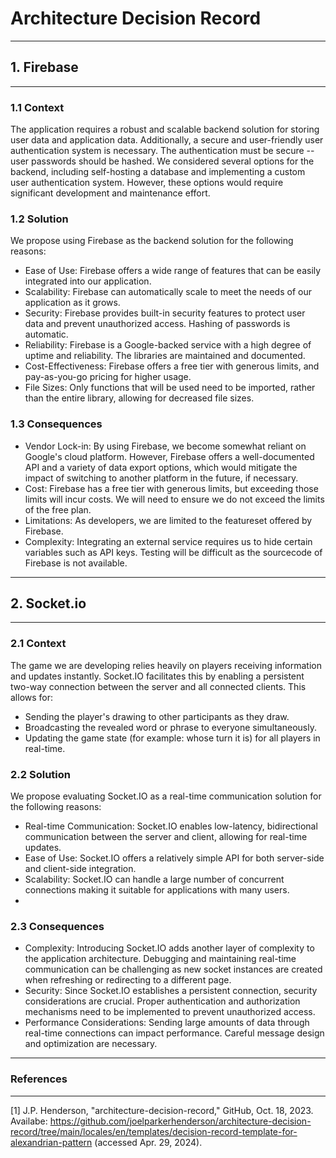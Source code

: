 # Architecture Decision Record
---
## 1. Firebase
---
### 1.1 Context

The application requires a robust and scalable backend solution for storing user data and application data. Additionally, a secure and user-friendly user authentication system is necessary. The authentication must be secure -- user passwords should be hashed. We considered several options for the backend, including self-hosting a database and implementing a custom user authentication system. However, these options would require significant development and maintenance effort.

### 1.2 Solution

We propose using Firebase as the backend solution for the following reasons:
- Ease of Use: Firebase offers a wide range of features that can be easily integrated into our application.
- Scalability: Firebase can automatically scale to meet the needs of our application as it grows.
- Security: Firebase provides built-in security features to protect user data and prevent unauthorized access. Hashing of passwords is automatic.
- Reliability: Firebase is a Google-backed service with a high degree of uptime and reliability. The libraries are maintained and documented.
- Cost-Effectiveness: Firebase offers a free tier with generous limits, and pay-as-you-go pricing for higher usage.
- File Sizes: Only functions that will be used need to be imported, rather than the entire library, allowing for decreased file sizes.

### 1.3 Consequences

- Vendor Lock-in: By using Firebase, we become somewhat reliant on Google's cloud platform. However, Firebase offers a well-documented API and a variety of data export options, which would mitigate the impact of switching to another platform in the future, if necessary.
- Cost: Firebase has a free tier with generous limits, but exceeding those limits will incur costs. We will need to ensure we do not exceed the limits of the free plan.
- Limitations: As developers, we are limited to the featureset offered by Firebase.
- Complexity: Integrating an external service requires us to hide certain variables such as API keys. Testing will be difficult as the sourcecode of Firebase is not available.
---
## 2. Socket.io
---
### 2.1 Context

 The game we are developing relies heavily on players receiving information and updates instantly. Socket.IO facilitates this by enabling a persistent two-way connection between the server and all connected clients. This allows for:
- Sending the player's drawing to other participants as they draw.
- Broadcasting the revealed word or phrase to everyone simultaneously.
- Updating the game state (for example: whose turn it is) for all players in real-time.

### 2.2 Solution
We propose evaluating Socket.IO as a real-time communication solution for the following reasons:

- Real-time Communication: Socket.IO enables low-latency, bidirectional communication between the server and client, allowing for real-time updates.
- Ease of Use: Socket.IO offers a relatively simple API for both server-side and client-side integration.
- Scalability: Socket.IO can handle a large number of concurrent connections making it suitable for applications with many users.
- 
### 2.3 Consequences

- Complexity: Introducing Socket.IO adds another layer of complexity to the application architecture. Debugging and maintaining real-time communication can be challenging as new socket instances are created when refreshing or redirecting to a different page.
- Security: Since Socket.IO establishes a persistent connection, security considerations are crucial. Proper authentication and authorization mechanisms need to be implemented to prevent unauthorized access.
- Performance Considerations: Sending large amounts of data through real-time connections can impact performance. Careful message design and optimization are necessary.

---
### References
---
[1] J.P. Henderson,  "architecture-decision-record," GitHub, Oct. 18, 2023. Availabe: https://github.com/joelparkerhenderson/architecture-decision-record/tree/main/locales/en/templates/decision-record-template-for-alexandrian-pattern (accessed Apr. 29, 2024).